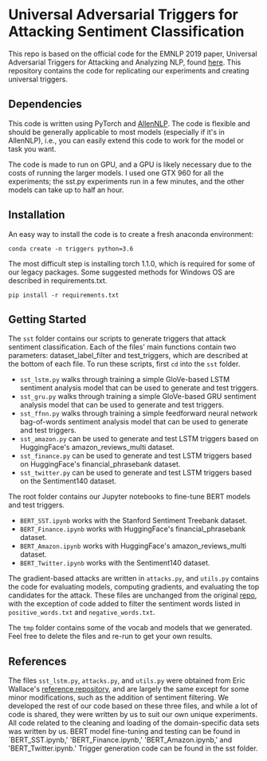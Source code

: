 # Universal Adversarial Triggers for Attacking Sentiment Classification

This repo is based on the official code for the EMNLP 2019 paper, Universal Adversarial Triggers for Attacking and Analyzing NLP, found [here](https://github.com/Eric-Wallace/universal-triggers). This repository contains the code for replicating our experiments and creating universal triggers.

## Dependencies

This code is written using PyTorch and [AllenNLP](https://github.com/allenai/allennlp/). The code is flexible and should be generally applicable to most models (especially if it's in AllenNLP), i.e., you can easily extend this code to work for the model or task you want. 

The code is made to run on GPU, and a GPU is likely necessary due to the costs of running the larger models. I used one GTX 960 for all the experiments; the sst.py experiments run in a few minutes, and the other models can take up to half an hour.

## Installation

An easy way to install the code is to create a fresh anaconda environment:

```
conda create -n triggers python=3.6
```
The most difficult step is installing torch 1.1.0, which is required for some of our legacy packages.
Some suggested methods for Windows OS are described in requirements.txt.
```
pip install -r requirements.txt
```
## Getting Started

The `sst` folder contains our scripts to generate triggers that attack sentiment classification. Each of the files' main functions contain two parameters: dataset_label_filter and test_triggers, which are described at the bottom of each file. To run these scripts, first `cd` into the `sst` folder.
+ `sst_lstm.py` walks through training a simple GloVe-based LSTM sentiment analysis model that can be used to generate and test triggers.
+ `sst_gru.py` walks through training a simple GloVe-based GRU sentiment analysis model that can be used to generate and test triggers.
+ `sst_ffnn.py` walks through training a simple feedforward neural network bag-of-words sentiment analysis model that can be used to generate and test triggers.
+ `sst_amazon.py` can be used to generate and test LSTM triggers based on HuggingFace's amazon_reviews_multi dataset.
+ `sst_finance.py` can be used to generate and test LSTM triggers based on HuggingFace's financial_phrasebank dataset.
+ `sst_twitter.py` can be used to generate and test LSTM triggers based on the Sentiment140 dataset.

The root folder contains our Jupyter notebooks to fine-tune BERT models and test triggers.
+ `BERT_SST.ipynb` works with the Stanford Sentiment Treebank dataset.
+ `BERT_Finance.ipynb` works with HuggingFace's financial_phrasebank dataset.
+ `BERT_Amazon.ipynb` works with HuggingFace's amazon_reviews_multi dataset.
+ `BERT_Twitter.ipynb` works with the Sentiment140 dataset.

The gradient-based attacks are written in `attacks.py`, and `utils.py` contains the code for evaluating models, computing gradients, and evaluating the top candidates for the attack. These files are unchanged from the original [repo](https://github.com/Eric-Wallace/universal-triggers), with the exception of code added to filter the sentiment words listed in `positive_words.txt` and `negative_words.txt`.

The `tmp` folder contains some of the vocab and models that we generated. Feel free to delete the files and re-run to get your own results.

## References
The files `sst_lstm.py`, `attacks.py`, and `utils.py` were obtained from Eric Wallace's [reference repository](https://github.com/Eric-Wallace/universal-triggers), and are largely the same except for some minor modifications, such as the addition of sentiment filtering. We developed the rest of our code based on these three files, and while a lot of code is shared, they were written by us to suit our own unique experiments. All code related to the cleaning and loading of the domain-specific data sets was written by us. BERT model fine-tuning and testing can be found in `BERT_SST.ipynb,' 'BERT_Finance.ipynb,' 'BERT_Amazon.ipynb,' and 'BERT_Twitter.ipynb.' Trigger generation code can be found in the sst folder.
